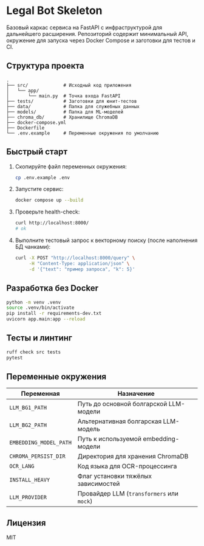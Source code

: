 # Legal Bot Skeleton

Базовый каркас сервиса на FastAPI с инфраструктурой для дальнейшего расширения. Репозиторий содержит минимальный API, окружение для запуска через Docker Compose и заготовки для тестов и CI.

## Структура проекта

```
.
├── src/             # Исходный код приложения
│   └── app/
│       └── main.py  # Точка входа FastAPI
├── tests/           # Заготовки для юнит-тестов
├── data/            # Папка для служебных данных
├── models/          # Папка для ML-моделей
├── chroma_db/       # Хранилище ChromaDB
├── docker-compose.yml
├── Dockerfile
└── .env.example     # Переменные окружения по умолчанию
```

## Быстрый старт

1. Скопируйте файл переменных окружения:
   ```bash
   cp .env.example .env
   ```
2. Запустите сервис:
   ```bash
   docker compose up --build
   ```
3. Проверьте health-check:
   ```bash
   curl http://localhost:8000/
   # ok
   ```

4. Выполните тестовый запрос к векторному поиску (после наполнения БД чанками):
   ```bash
   curl -X POST "http://localhost:8000/query" \
        -H "Content-Type: application/json" \
        -d '{"text": "пример запроса", "k": 5}'
   ```

## Разработка без Docker

```bash
python -m venv .venv
source .venv/bin/activate
pip install -r requirements-dev.txt
uvicorn app.main:app --reload
```

## Тесты и линтинг

```bash
ruff check src tests
pytest
```

## Переменные окружения

| Переменная            | Назначение                                |
|-----------------------|-------------------------------------------|
| `LLM_BG1_PATH`         | Путь до основной болгарской LLM-модели    |
| `LLM_BG2_PATH`         | Альтернативная болгарская LLM-модель      |
| `EMBEDDING_MODEL_PATH` | Путь к используемой embedding-модели      |
| `CHROMA_PERSIST_DIR`   | Директория для хранения ChromaDB          |
| `OCR_LANG`             | Код языка для OCR-процессинга             |
| `INSTALL_HEAVY`        | Флаг установки тяжёлых зависимостей       |
| `LLM_PROVIDER`         | Провайдер LLM (`transformers` или `mock`) |

## Лицензия

MIT
